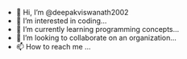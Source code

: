 - 👋 Hi, I’m @deepakviswanath2002
- 👀 I’m interested in coding...
- 🌱 I’m currently learning programming concepts...
- 💞️ I’m looking to collaborate on an organization...
- 📫 How to reach me ...

<!---
deepakviswanath2002/deepakviswanath2002 is a ✨ special ✨ repository because its `README.md` (this file) appears on your GitHub profile.
You can click the Preview link to take a look at your changes.
--->
